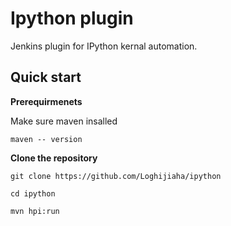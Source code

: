 # Ipython plugin
Jenkins plugin for IPython kernal automation.

## Quick start
**Prerequirmenets**

Make sure maven insalled 

`maven -- version`


**Clone the repository**

`git clone https://github.com/Loghijiaha/ipython`

 `cd ipython`
 
 `mvn hpi:run`

